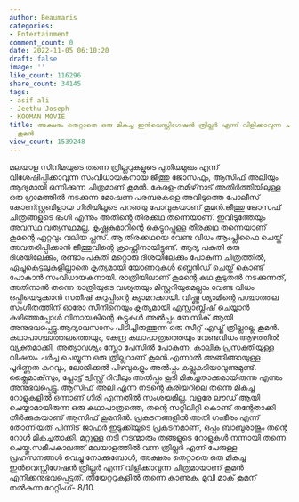 ```yaml
---
author: Beaumaris
categories:
- Entertainment
comment_count: 0
date: 2022-11-05 06:10:20
draft: false
image: ''
like_count: 116296
share_count: 34145
tags:
- asif ali
- Jeethu Joseph
- KOOMAN MOVIE
title: അക്ഷരം തെറ്റാതെ ഒരു മികച്ച ഇൻവെസ്റ്റിഗേഷൻ ത്രില്ലർ എന്ന് വിളിക്കാവുന്ന ചിത്രമാണ്
  കൂമൻ
view_count: 1539248
---
```


മലയാള സിനിമയുടെ തന്നെ ത്രില്ലറുകളുടെ പുതിയമുഖം എന്ന് വിശേഷിപ്പിക്കാവുന്ന സംവിധായകനായ ജീത്തു ജോസഫും, ആസിഫ് അലിയും ആദ്യമായി ഒന്നിക്കുന്ന ചിത്രമാണ് കൂമൻ. കേരള-തമിഴ്‌നാട് അതിർത്തിയിലുള്ള ഒരു ഗ്രാമത്തിൽ നടക്കുന്ന മോഷണ പരമ്പരകളെ അവിടുത്തെ പോലീസ് കോണ്സ്റ്റബിളായ ഗിരിയിലൂടെ പറഞ്ഞു പോവുകയാണ് കൂമൻ.ജീത്തു ജോസഫ് ചിത്രങ്ങളുടെ ഭംഗി എന്നും അതിന്റെ തിരക്കഥ തന്നെയാണ്. ഇവിടുത്തേയും അവസ്ഥ വത്യസ്ഥമല്ല, കൃഷ്ണകുമാറിന്റെ കെട്ടുറപ്പുള്ള തിരക്കഥ തന്നെയാണ് കൂമന്റെ ഏറ്റവും വലിയ പ്ലസ്. ആ തിരക്കഥയെ വേണ്ട വിധം ആംപ്ലിഫൈ ചെയ്ത് അവതരിപ്പിക്കാൻ ജീത്തുവിന്റെ ക്രാഫ്റ്റിനായിട്ടുണ്ട്. ആദ്യ പകുതി ഒരു ദിശയിലേക്കും, രണ്ടാം പകുതി മറ്റൊരു ദിശയിലേക്കും പോകുന്ന ചിത്രത്തിൽ, ഏച്ചുകെട്ടലുകളില്ലാതെ കൃത്യമായി യോണറുകൾ ബ്ലെൻഡ് ചെയ്ത് കൊണ്ട് പോകാൻ സംവിധായകനായി. രാത്രിയിലാണ് കൂമന്റെ കഥ കൂടുതൽ നടക്കുന്നത്, അതിനാൽ തന്നെ രാത്രിയുടെ വശ്യതയും മിസ്റ്ററിയുമെല്ലാം വേണ്ട വിധം ഒപ്പിയെടുക്കാൻ സതീഷ് കുറുപ്പിന്റെ ക്യാമറക്കായി. വിഷ്ണു ശ്യാമിന്റെ പശ്ചാത്തല സംഗീതത്തിന് ഓരോ സീനിനെയും കൃത്യമായി എസ്റ്റാബ്ലിഷ് ചെയ്യാൻ കഴിഞ്ഞപ്പോൾ വിനായകിന്റെ കട്ടുകൾ അൽപ്പം ബേസിക് ആയി അനുഭവപ്പെട്ടു.ആദ്യാവസാനം പിടിച്ചിരുത്തുന്ന ഒരു സീറ്റ് എഡ്ജ് ത്രില്ലറല്ല കൂമൻ. കഥാപാശ്ചാത്തലത്തെയും, കേന്ദ്ര കഥാപാത്രത്തെയും വേണ്ടവിധം ആഴത്തിൽ വ്യക്തമാക്കി, അത്യാവശ്യം സ്ലോ പേസിൽ പോകുന്ന, കാലിക പ്രസക്തിയുള്ള വിഷയം ചർച്ച ചെയ്യുന്ന ഒരു ത്രില്ലറാണ് കൂമൻ.എന്നാൽ അങ്ങിങ്ങായുള്ള പൂർണ്ണത കുറവും, ലോജിക്കൽ പിഴവുകളും അൽപ്പം കല്ലുകടിയാവുന്നുമുണ്ട്. ക്ലൈമാക്‌സും, പ്ലോട്ട് ട്വിസ്റ്റ് റിവീലും അൽപ്പം കൂടി മികച്ചതാക്കമായിരുന്നു എന്നും അനുഭവപ്പെട്ടു. ആസിഫ് അലി എന്ന നടന്റെ കരിയറിലെ തന്നെ മികച്ച റോളുകളിൽ ഒന്നാണ് ഗിരി എന്നതിൽ സംശയമില്ല. വളരേ ലൗഡ് ആയി ചെയ്യാമായിരുന്ന ഒരു കഥാപാത്രത്തെ, തന്റെ സറ്റിലിറ്റി കൊണ്ട് തന്റേതാക്കി തീർക്കുകയാണ് ആസിഫ് കൂമനിൽ. പ്രകടനങ്ങളിൽ അതി ഗംഭീരം എന്ന് തോന്നിയത് പിന്നീട് ജാഫർ ഇടുക്കിയുടെ പ്രകടനമാണ്, ഒപ്പം ബാബുരാജും തന്റെ റോൾ മികച്ചതാക്കി. മറ്റുള്ള നടീ നടന്മാരും തങ്ങളുടെ റോളുകൾ നന്നായി തന്നെ ചെയ്തു.സമീപകാലത്ത് മലയാളത്തിൽ വന്ന ത്രില്ലർ എന്ന് പേരുള്ള പ്രഹസനങ്ങൾ വെച്ചു നോക്കുമ്പോൾ, അക്ഷരം തെറ്റാതെ ഒരു മികച്ച ഇൻവെസ്റ്റിഗേഷൻ ത്രില്ലർ എന്ന് വിളിക്കാവുന്ന ചിത്രമായാണ് കൂമൻ എനിക്കനുഭവപ്പെട്ടത്. തീയേറ്ററുകളിൽ തന്നെ കാണുക. മൂവി മാക് കൂമന് നൽകുന്ന റേറ്റിംഗ്- 8/10.